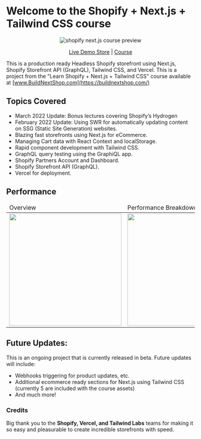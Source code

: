 # Welcome to the Shopify + Next.js + Tailwind CSS course

<div align="center">
  <img src="https://cdn.shopify.com/s/files/1/0524/4390/6207/files/site-preview.gif?v=1630892895" alt="shopify next.js course preview">
  <p align="center">
    <a href="https://shopify-next-js-tailwind.vercel.app//">Live Demo Store</a> | <a href="https://www.buildnextshop.com/">Course</a>
  </p>
</div>



This is a production ready Headless Shopify storefront using Next.js, Shopify Storefront API (GraphQL), Tailwind CSS, and Vercel. This is a project from the "Learn Shopify + Next.js + Tailwind CSS" course available at [www.BuildNextShop.com](https://buildnextshop.com/)

## Topics Covered

* March 2022 Update: Bonus lectures covering Shopify’s Hydrogen 
* February 2022 Update: Using SWR for automatically updating content on SSG (Static Site Generation) websites.
* Blazing fast storefronts using Next.js for eCommerce.
* Managing Cart data with React Context and localStorage.
* Rapid component development with Tailwind CSS.
* GraphQL query testing using the GraphiQL app.
* Shopify Partners Account and Dashboard.
* Shopify Storefront API (GraphQL).
* Vercel for deployment.


## Performance

<table align="center">
  <thead>
    <tr>
      <td>Overview</td>
      <td>Performance Breakdown</td>
    <tr>
  </thead>
  <tbody>
  <tr>
    <td valign="top"><img width="300" src="https://cdn.shopify.com/s/files/1/0524/4390/6207/files/Screen_Shot_2021-09-05_at_7.01.58_PM.png?v=1630893822"/></td>
    <td valign="top"><img width="300" src="https://cdn.shopify.com/s/files/1/0524/4390/6207/files/Screen_Shot_2021-09-05_at_7.02.38_PM.png?v=1630893822"/></td>
  </tr>
  </tbody>
</table>


## Future Updates:
This is an ongoing project that is currently released in beta. Future updates will include:
* Webhooks triggering for product updates, etc. 
* Additional ecommerce ready sections for Next.js using Tailwind CSS (currently 5 are included with the course assets)
* And much more! 


### Credits
Big thank you to the **Shopify, Vercel, and Tailwind Labs** teams for making it so easy and pleasurable to create incredible storefronts with speed. 
